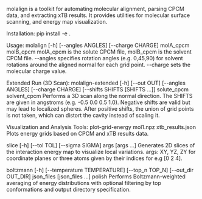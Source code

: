 molalign is a toolkit for automating molecular alignment, parsing CPCM data, and extracting xTB results. It provides utilities for molecular surface scanning, and energy map visualization.

Installation:
pip install -e .

Usage:
molalign [-h] [--angles ANGLES] [--charge CHARGE] molA_cpcm molB_cpcm
molA_cpcm is the solute CPCM file, molB_cpcm is the solvent CPCM file.
--angles specifies rotation angles (e.g. 0,45,90) for solvent rotations around the aligned normal for each grid point.
--charge sets the molecular charge value.

Extended Run (3D Scan):
molalign-extended [-h] [--out OUT] [--angles ANGLES] [--charge CHARGE] [--shifts SHIFTS [SHIFTS ...]] solute_cpcm solvent_cpcm
Performs a 3D scan along the normal direction. The SHIFTS are given in angstroms (e.g. -0.5 0.0 0.5 1.0). Negative shifts are valid but may lead to localized spheres. After positive shifts, the union of grid points is not taken, which can distort the cavity instead of scaling it.

Visualization and Analysis Tools:
plot-grid-energy mol1.npz xtb_results.json
Plots energy grids based on CPCM and xTB results data.

slice [-h] [--tol TOL] [--sigma SIGMA] args [args ...]
Generates 2D slices of the interaction energy map to visualize local variations. args: XY, YZ, ZY for coordinate planes or three atoms given by their indices for e.g [0 2 4].

boltzmann [-h] [--temperature TEMPERATURE] [--top_n TOP_N] [--out_dir OUT_DIR] json_files [json_files ...] polish
Performs Boltzmann-weighted averaging of energy distributions with optional filtering by top conformations and output directory specification.
